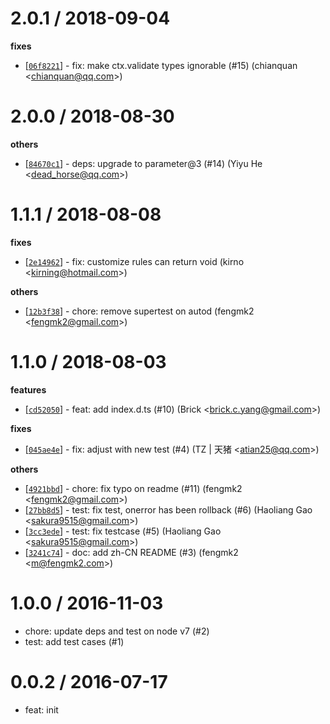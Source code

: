 
2.0.1 / 2018-09-04
==================

**fixes**
  * [[`06f8221`](http://github.com/eggjs/egg-validate/commit/06f822127a252abc2f128ddbc75451df147119c6)] - fix: make ctx.validate types ignorable (#15) (chianquan <<chianquan@qq.com>>)

2.0.0 / 2018-08-30
==================

**others**
  * [[`84670c1`](http://github.com/eggjs/egg-validate/commit/84670c1760758003a5d2ecd1e356485e3cd08998)] - deps: upgrade to parameter@3 (#14) (Yiyu He <<dead_horse@qq.com>>)

1.1.1 / 2018-08-08
==================

**fixes**
  * [[`2e14962`](http://github.com/eggjs/egg-validate/commit/2e1496206197a96925f35badff8e683c5c5a7cc8)] - fix: customize rules can return void (kirno <<kirning@hotmail.com>>)

**others**
  * [[`12b3f38`](http://github.com/eggjs/egg-validate/commit/12b3f38734b4c051ef34504f077fb6e54a6ceca5)] - chore: remove supertest on autod (fengmk2 <<fengmk2@gmail.com>>)

1.1.0 / 2018-08-03
==================

**features**
  * [[`cd52050`](http://github.com/eggjs/egg-validate/commit/cd52050e1919a93281c70691596cfa07c4371706)] - feat: add index.d.ts (#10) (Brick <<brick.c.yang@gmail.com>>)

**fixes**
  * [[`045ae4e`](http://github.com/eggjs/egg-validate/commit/045ae4e9c4830efc422f7372b33a80d2dfa0cd1d)] - fix: adjust with new test (#4) (TZ | 天猪 <<atian25@qq.com>>)

**others**
  * [[`4921bbd`](http://github.com/eggjs/egg-validate/commit/4921bbd749391d0ea3eae4f510672fcfe6516614)] - chore: fix typo on readme (#11) (fengmk2 <<fengmk2@gmail.com>>)
  * [[`27bb8d5`](http://github.com/eggjs/egg-validate/commit/27bb8d5049185e392f0bcf699467e5396f07ef4e)] - test: fix test, onerror has been rollback (#6) (Haoliang Gao <<sakura9515@gmail.com>>)
  * [[`3cc3ede`](http://github.com/eggjs/egg-validate/commit/3cc3ede09f684adf2cc1a098867918342054ddfd)] - test: fix testcase (#5) (Haoliang Gao <<sakura9515@gmail.com>>)
  * [[`3241c74`](http://github.com/eggjs/egg-validate/commit/3241c746339e139bdf509e865a818865de47a500)] - doc: add zh-CN README (#3) (fengmk2 <<m@fengmk2.com>>)

1.0.0 / 2016-11-03
==================

  * chore: update deps and test on node v7 (#2)
  * test: add test cases (#1)

0.0.2 / 2016-07-17
==================

  * feat: init
